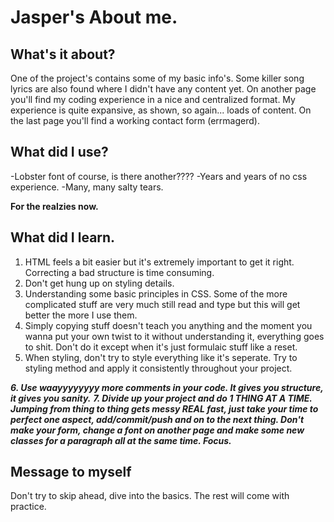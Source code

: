 # Jasper's About me.

## What's it about?

One of the project's contains some of my basic info's. Some killer song lyrics are also found where I didn't have any content yet.
On another page you'll find my coding experience in a nice and centralized format. My experience is quite expansive, as shown, so again... loads of content.
On the last page you'll find a working contact form (errmagerd).

## What did I use?
-Lobster font of course, is there another????
-Years and years of no css experience.
-Many, many salty tears.

**For the realzies now.**

## What did I learn.

1. HTML feels a bit easier but it's extremely important to get it right. Correcting a bad structure is time consuming.
2. Don't get hung up on styling details.
3. Understanding some basic principles in CSS. Some of the more complicated stuff are very much still read and type but this will get better the more I use them.
4. Simply copying stuff doesn't teach you anything and the moment you wanna put your own twist to it without understanding it, everything goes to shit. Don't do it except when it's just formulaic stuff like a reset.
5. When styling, don't try to style everything like it's seperate. Try to styling method and apply it consistently throughout your project.

***6. Use waayyyyyyyy more comments in your code. It gives you structure, it gives you sanity.***
***7. Divide up your project and do 1 THING AT A TIME. Jumping from thing to thing gets messy REAL fast, just take your time to perfect one aspect, add/commit/push and on to the next thing. Don't make your form, change a font on another page and make some new classes for a paragraph all at the same time. Focus.***

## Message to myself
Don't try to skip ahead, dive into the basics. The rest will come with practice.
